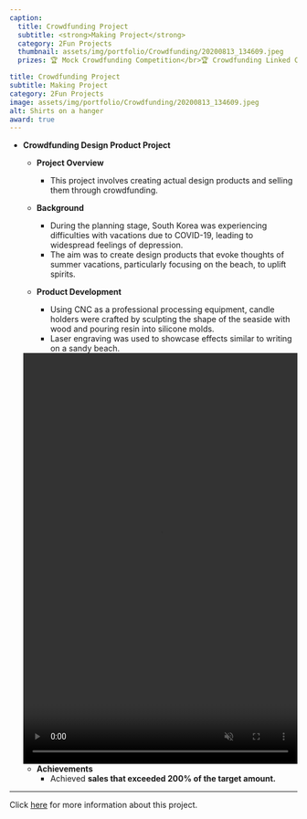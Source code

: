 ```yaml
---
caption:
  title: Crowdfunding Project
  subtitle: <strong>Making Project</strong>
  category: 2Fun Projects
  thumbnail: assets/img/portfolio/Crowdfunding/20200813_134609.jpeg
  prizes: 🏆 Mock Crowdfunding Competition</br>🏆 Crowdfunding Linked Commercialization Competition

title: Crowdfunding Project
subtitle: Making Project
category: 2Fun Projects
image: assets/img/portfolio/Crowdfunding/20200813_134609.jpeg
alt: Shirts on a hanger
award: true
---
```


- **Crowdfunding Design Product Project**
  - **Project Overview**
    - This project involves creating actual design products and selling them through crowdfunding.

  - **Background**
    - During the planning stage, South Korea was experiencing difficulties with vacations due to COVID-19, leading to widespread feelings of depression.
    - The aim was to create design products that evoke thoughts of summer vacations, particularly focusing on the beach, to uplift spirits.

  - **Product Development**
    - Using CNC as a professional processing equipment, candle holders were crafted by sculpting the shape of the seaside with wood and pouring resin into silicone molds.
    - Laser engraving was used to showcase effects similar to writing on a sandy beach.

  <div align="center">
      <video width="480" height="720" controls autoplay loop muted>
          <source src="assets/img/portfolio/Crowdfunding/CNC.mp4" type="video/mp4">
          Your browser does not support the video tag.
      </video>
  </div>

  - **Achievements**
    - Achieved **sales that exceeded 200% of the target amount.**

---

Click [here](https://tumblbug.com/candlesea?ref=검색%2F키워드) for more information about this project.
